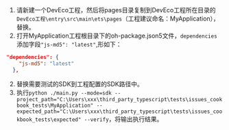 1. 请新建一个DevEco工程，然后将pages目录复制到DevEco工程所在目录的`DevEco工程\entry\src\main\ets\pages`（工程建议命名：MyApplication），替换。
2. 打开MyApplication工程根目录下的oh-package.json5文件，`dependencies`添加字段`"js-md5": "latest"`,形如下：
```json
"dependencies": {
    "js-md5": "latest"
  },
```

2. 替换需要测试的SDK到工程配置的SDK路径中。
3. 执行`python ./main.py --mode=sdk --project_path="C:\Users\xxx\third_party_typescript\tests\issues_cookbook_tests\MyApplication" --expected_path="C:\Users\xxx\third_party_typescript\tests\issues_cookbook_tests\expected" --verify`，将输出执行结果。